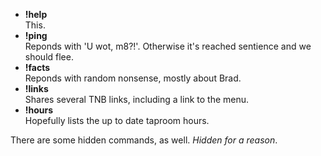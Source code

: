 - **!help**  
    This.
- **!ping**  
    Reponds with 'U wot, m8?!'. Otherwise it's reached sentience and we should flee.
- **!facts**  
    Reponds with random nonsense, mostly about Brad.
- **!links**  
    Shares several TNB links, including a link to the menu. 
- **!hours**  
    Hopefully lists the up to date taproom hours.

There are some hidden commands, as well. _Hidden for a reason_. 